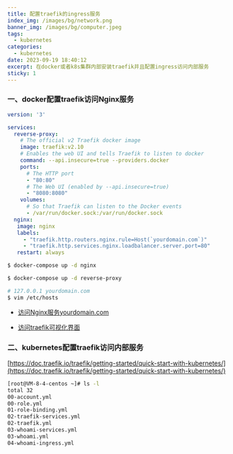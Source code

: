 ```yaml
---
title: 配置traefik的ingress服务
index_img: /images/bg/network.png
banner_img: /images/bg/computer.jpeg
tags:
  - kubernetes
categories:
  - kubernetes
date: 2023-09-19 18:40:12
excerpt: 在docker或者k8s集群内部安装traefik并且配置ingress访问内部服务
sticky: 1
---
```


### 一、docker配置traefik访问Nginx服务

```yml
version: '3'

services:
  reverse-proxy:
    # The official v2 Traefik docker image
    image: traefik:v2.10
    # Enables the web UI and tells Traefik to listen to docker
    command: --api.insecure=true --providers.docker
    ports:
      # The HTTP port
      - "80:80"
      # The Web UI (enabled by --api.insecure=true)
      - "8080:8080"
    volumes:
      # So that Traefik can listen to the Docker events
      - /var/run/docker.sock:/var/run/docker.sock
  nginx:
   image: nginx
   labels:
     - "traefik.http.routers.nginx.rule=Host(`yourdomain.com`)"
     - "traefik.http.services.nginx.loadbalancer.server.port=80"
   restart: always
```
```bash
$ docker-compose up -d nginx

$ docker-compose up -d reverse-proxy
```

```bash
# 127.0.0.1 yourdomain.com
$ vim /etc/hosts
```

- [访问Nginx服务yourdomain.com](yourdomain.com)

- [访问traefik可视化界面](http://127.0.0.1:8080/dashboard/#/)


### 二、kubernetes配置traefik访问内部服务

[https://doc.traefik.io/traefik/getting-started/quick-start-with-kubernetes/](https://doc.traefik.io/traefik/getting-started/quick-start-with-kubernetes/)

```bash
[root@VM-8-4-centos ~]# ls -l
total 32
00-account.yml
00-role.yml
01-role-binding.yml
02-traefik-services.yml
02-traefik.yml
03-whoami-services.yml
03-whoami.yml
04-whoami-ingress.yml
```